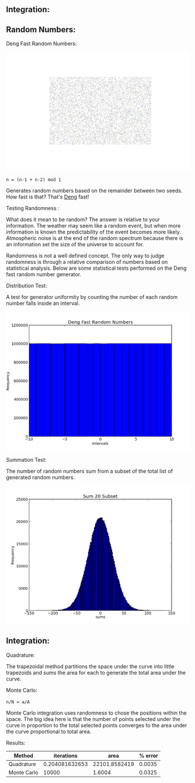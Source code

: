 Integration:
------------

Random Numbers:
--------------

Deng Fast Random Numbers:

![rand](./rand.png)

`n = (n-1 + n-2) mod 1`

Generates random numbers based on the remainder between two seeds. How fast is that? That's [Deng](http://en.wikipedia.org/wiki/Yuefan_Deng) fast!

Testing Randomness :

What does it mean to be random? The answer is relative to your information. The weather may seem like a random event, but when more information is known the predictability of the event becomes more likely. Atmospheric noise is at the end of the random spectrum because there is an information set the size of the universe to account for.

 Randomness is not a well defined concept. The only way to judge randomness is through a relative comparison of numbers based on statistical analysis. Below are some statistical tests performed on the Deng fast random number generator. 

Distribution Test:

A test for generator uniformity by counting the number of each random number falls inside an interval.

![dist](./dist.png)

Summation Test:

The number of random numbers sum from a subset of the total list of generated random numbers.

![sum](./sum.png)

Integration:
------------

Quadrature: 

The trapezoidal method partitions the space under the curve into little trapezoids and sums the area for each to generate the total area under the curve. 


Monte Carlo:

`n/N = a/A`

Monte Carlo integration uses randomness to chose the positions within the space. The big idea here is that the number of points selected under the curve in proportion to the total selected points converges to the area under the curve proportional to total area.  
 

Results:

| Method      |      iterations    |      area            | % error | 
|-------------|--------------------|----------------------|---------|
| Quadrature  | 0.204081632653     | 22101.8582419        | 0.0035  | 
| Monte Carlo | 10000              | 1.6004               | 0.0325  |